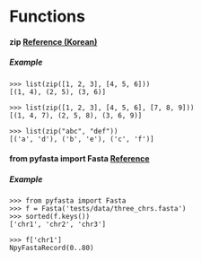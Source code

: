 # Functions
#### zip [Reference (Korean)](https://wikidocs.net/32#zip)
##### Example
```
>>> list(zip([1, 2, 3], [4, 5, 6]))
[(1, 4), (2, 5), (3, 6)]

>>> list(zip([1, 2, 3], [4, 5, 6], [7, 8, 9]))
[(1, 4, 7), (2, 5, 8), (3, 6, 9)]

>>> list(zip("abc", "def"))
[('a', 'd'), ('b', 'e'), ('c', 'f')]
```

#### from pyfasta import Fasta [Reference](https://github.com/brentp/pyfasta/)
##### Example
```
>>> from pyfasta import Fasta
>>> f = Fasta('tests/data/three_chrs.fasta')
>>> sorted(f.keys())
['chr1', 'chr2', 'chr3']

>>> f['chr1']
NpyFastaRecord(0..80)
```

